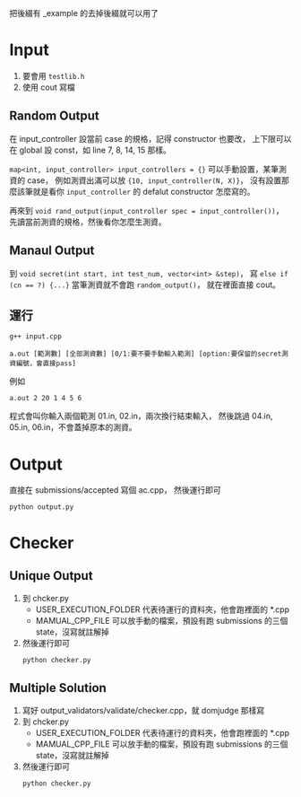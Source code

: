 把後綴有 _example 的去掉後綴就可以用了

# Input
1. 要會用 ```testlib.h```
2. 使用 cout 寫檔

## Random Output
在 input_controller 設當前 case 的規格，記得 constructor 也要改，
上下限可以在 global 設 const，如 line 7, 8, 14, 15 那樣。

```map<int, input_controller> input_controllers = {}``` 可以手動設置，某筆測資的 case，
例如測資出滿可以放 ```{10, input_controller(N, X)}```，
沒有設置那麼該筆就是看你 ```input_controller``` 的 defalut constructor 怎麼寫的。

再來到 ```void rand_output(input_controller spec = input_controller())```，
先讀當前測資的規格，然後看你怎麼生測資。

## Manaul Output
到 ```void secret(int start, int test_num, vector<int> &step)```，
寫 ```else if (cn == ?) {...}``` 當筆測資就不會跑 ```random_output()```，
就在裡面直接 cout。

## 運行
```shell
g++ input.cpp
```
```shell
a.out [範測數] [全部測資數] [0/1:要不要手動輸入範測] [option:要保留的secret測資編號，會直接pass]
```

例如
```shell
a.out 2 20 1 4 5 6
```
程式會叫你輸入兩個範測 01.in, 02.in，兩次換行結束輸入，
然後跳過 04.in, 05.in, 06.in，不會蓋掉原本的測資。

# Output
直接在 submissions/accepted 寫個 ac.cpp，
然後運行即可
```shell
python output.py
```

# Checker
## Unique Output
1. 到 chcker.py
    - USER_EXECUTION_FOLDER 代表待運行的資料夾，他會跑裡面的 *.cpp
    - MAMUAL_CPP_FILE 可以放手動的檔案，預設有跑 submissions 的三個 state，沒寫就註解掉
2. 然後運行即可
    ```shell
    python checker.py
    ```

## Multiple Solution
1. 寫好 output_validators/validate/checker.cpp，就 domjudge 那樣寫
2. 到 chcker.py
    - USER_EXECUTION_FOLDER 代表待運行的資料夾，他會跑裡面的 *.cpp
    - MAMUAL_CPP_FILE 可以放手動的檔案，預設有跑 submissions 的三個 state，沒寫就註解掉
3. 然後運行即可 
    ```shell
    python checker.py
    ```